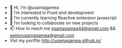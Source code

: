 - 👋 Hi, I’m @usamagamea
- 👀 I’m interested in Front end development 
- 🌱 I’m currently learning Reactive extension javascript
- 💞️ I’m looking to collaborate on new projects 
- 📫 How to reach me osamagamea44@gmail.com && seniorusamagamea@gmail.com
- Vist my portflio http://usamagamea.github.io/

<!---
usamagamea/usamagamea is a ✨ special ✨ repository because its `README.md` (this file) appears on your GitHub profile.
You can click the Preview link to take a look at your changes.
--->
